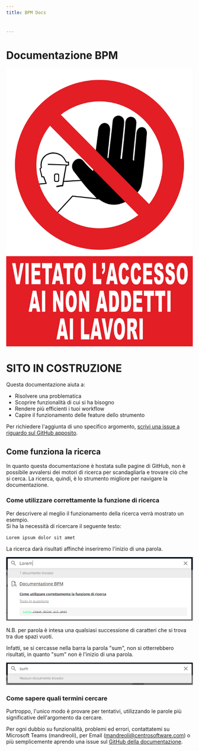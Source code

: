 ```yaml
---
title: BPM Docs


---
```

# Documentazione BPM
![Divieto d'accesso](assets/divietoAccesso.png)
# **SITO IN COSTRUZIONE**

Questa documentazione aiuta a:

* Risolvere una problematica
* Scoprire funzionalità di cui si ha bisogno
* Rendere più efficienti i tuoi workflow
* Capire il funzionamento delle feature dello strumento

Per richiedere l'aggiunta di uno specifico argomento, [scrivi una issue a riguardo sul GitHub apposito](https://github.com/centrosoftware-dev/bpm-docs/issues).

## Come funziona la ricerca
In quanto questa documentazione è hostata sulle pagine di GitHub, non è possibile avvalersi dei motori di ricerca per scandagliarla e trovare ciò che si cerca.
La ricerca, quindi, è lo strumento migliore per navigare la documentazione.

### Come utilizzare correttamente la funzione di ricerca
Per descrivere al meglio il funzionamento della ricerca verrà mostrato un esempio.  
Si ha la necessità di ricercare il seguente testo:

``` title="Testo in questione" linenums="1"
Lorem ipsum dolor sit amet
```

La ricerca darà risultati affinché inseriremo l'inizio di una parola.

![Ricerca Corretta](assets/ricercaCorretta.png "Ricerca fatta nel modo corretto")

N.B. per parola è intesa una qualsiasi successione di caratteri che si trova tra due spazi vuoti.  

Infatti, se si cercasse  nella barra la parola "sum", non si otterrebbero risultati, in quanto "sum" non è l'inizio di una parola.

![Ricerca Errata](assets/ricercaErrata.png "Ricerca fatta in modo errato")

### Come sapere quali termini cercare 
Purtroppo, l'unico modo è provare per tentativi, utilizzando le parole più significative dell'argomento da cercare.
 
Per ogni dubbio su funzionalità, problemi ed errori, contattatemi su Microsoft Teams (mandreoli), per Email (mandreoli@centrosoftware.com) o più semplicemente aprendo una issue sul [GitHub della documentazione](https://github.com/centrosoftware-dev/bpm-docs/issues).